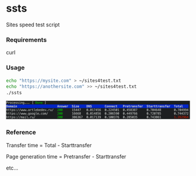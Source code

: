 # ssts
Sites speed test script

### Requirements
curl

### Usage
```bash
echo "https://mysite.com" > ~/sites4test.txt
echo "https://anothersite.com" >> ~/sites4test.txt
./ssts
```
![example](example.png)

### Reference

Transfer time = Total - Starttransfer

Page generation time = Pretransfer - Starttransfer

etc...
